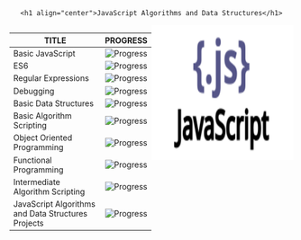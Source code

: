 <div id="header" align="center">
    
    <h1 align="center">JavaScript Algorithms and Data Structures</h1>
</div>






<div style="display: flex;">
  <div style="width: 50%;">
    <table>
      <thead>
        <tr>
          <th align="center">TITLE</th>
          <th align="center">PROGRESS</th>
        </tr>
      </thead>
      <tbody>
        <tr>
          <td align="left">Basic JavaScript</td>
          <td align="center"><img src="https://progress-bar.dev/100/" alt="Progress"></td>
        </tr>
        <tr>
          <td align="left">ES6</td>
          <td align="center"><img src="https://progress-bar.dev/44/" alt="Progress"></td>
        </tr>
        <tr>
          <td align="left">Regular Expressions</td>
          <td align="center"><img src="https://progress-bar.dev/0/" alt="Progress"></td>
        </tr>
        <tr>
          <td align="left">Debugging</td>
          <td align="center"><img src="https://progress-bar.dev/0/" alt="Progress"></td>
        </tr>
        <tr>
          <td align="left">Basic Data Structures</td>
          <td align="center"><img src="https://progress-bar.dev/0/" alt="Progress"></td>
        </tr>
        <tr>
          <td align="left">Basic Algorithm Scripting</td>
          <td align="center"><img src="https://progress-bar.dev/0/" alt="Progress"></td>
        </tr>
        <tr>
          <td align="left">Object Oriented Programming</td>
          <td align="center"><img src="https://progress-bar.dev/0/" alt="Progress"></td>
        </tr>
        <tr>
          <td align="left">Functional Programming</td>
          <td align="center"><img src="https://progress-bar.dev/0/" alt="Progress"></td>
        </tr>
        <tr>
          <td align="left">Intermediate Algorithm Scripting</td>
          <td align="center"><img src="https://progress-bar.dev/0/" alt="Progress"></td>
        </tr>
        <tr>
          <td align="left">JavaScript Algorithms and Data Structures Projects</td>
          <td align="center"><img src="https://progress-bar.dev/0/" alt="Progress"></td>
        </tr>
      </tbody>
    </table>
  </div>
  <div style="width: 50%;">
	<img src="../resources/javascript.svg" width="480" height="240"/>
  </div>
</div>
</div>

